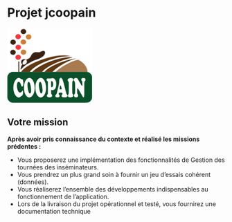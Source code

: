 # Projet jcoopain

<img src="./documentation/coopain.png" alt="coopain"/>

## Votre mission
**Après avoir  pris connaissance du contexte et réalisé les missions prédentes :**
- Vous proposerez une implémentation des fonctionnalités de Gestion des tournées des inséminateurs.
- Vous prendrez un plus grand soin à fournir un jeu d’essais cohérent (données).
- Vous réaliserez l’ensemble des développements indispensables au fonctionnement de l’application.
- Lors de la livraison du projet opérationnel et testé, vous fournirez une documentation technique
